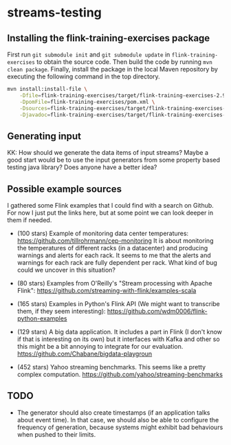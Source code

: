 # streams-testing

## Installing the flink-training-exercises package

First run `git submodule init` and `git submodule update` in `flink-training-exercises` to obtain the source code.
Then build the code by running `mvn clean package`. Finally, install the package in the local Maven repository by
executing the following command in the top directory.

```sh
mvn install:install-file \
    -Dfile=flink-training-exercises/target/flink-training-exercises-2.9.0.jar \
    -DpomFile=flink-training-exercises/pom.xml \
    -Dsources=flink-training-exercises/target/flink-training-exercises-2.9.0-sources.jar \
    -Djavadoc=flink-training-exercises/target/flink-training-exercises-2.9.0-javadoc.jar
```

## Generating input

KK: How should we generate the data items of input streams? Maybe a
good start would be to use the input generators from some property
based testing java library? Does anyone have a better idea?

## Possible example sources

I gathered some Flink examples that I could find with a search on
Github. For now I just put the links here, but at some point we can
look deeper in them if needed.

- (100 stars) Example of monitoring data center temperatures: https://github.com/tillrohrmann/cep-monitoring It is about monitoring the temperatures of different racks (in a datacenter) and producing warnings and alerts for each rack. It seems to me that the alerts and warnings for each rack are fully dependent per rack. What kind of bug could we uncover in this situation?

- (80 stars) Examples from O'Reilly's "Stream processing with Apache Flink": https://github.com/streaming-with-flink/examples-scala

- (165 stars) Examples in Python's Flink API (We might want to transcribe them, if they seem interesting): https://github.com/wdm0006/flink-python-examples

- (129 stars) A big data application. It includes a part in Flink (I don't know if that is interesting on its own) but it interfaces with Kafka and other so this might be a bit annoying to integrate for our evaluation. https://github.com/Chabane/bigdata-playgroun

- (452 stars) Yahoo streaming benchmarks. This seems like a pretty complex computation. https://github.com/yahoo/streaming-benchmarks

## TODO

- The generator should also create timestamps (if an application talks
  about event time). In that case, we should also be able to configure
  the frequency of generation, because systems might exhibit bad
  behaviours when pushed to their limits.

